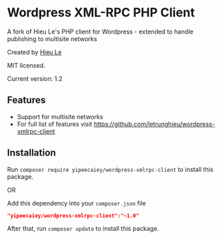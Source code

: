 Wordpress XML-RPC PHP Client
=======================

A fork of Hieu Le's PHP client for Wordpress - extended to handle publishing to multisite networks

Created by [Hieu Le](http://www.hieule.info)

MIT licensed.

Current version: 1.2


## Features

* Support for multisite networks
* For full list of features visit https://github.com/letrunghieu/wordpress-xmlrpc-client

## Installation

Run `composer require yipeecaiey/wordpress-xmlrpc-client` to install this package.

OR

Add this dependency into your `composer.json` file

```json
"yipeecaiey/wordpress-xmlrpc-client":"~1.0"
```

After that, run `composer update` to install this package.


